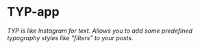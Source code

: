 # TYP-app
_TYP is like Instagram for text. Allows you to add some predefined typography styles like "filters" to your posts._
